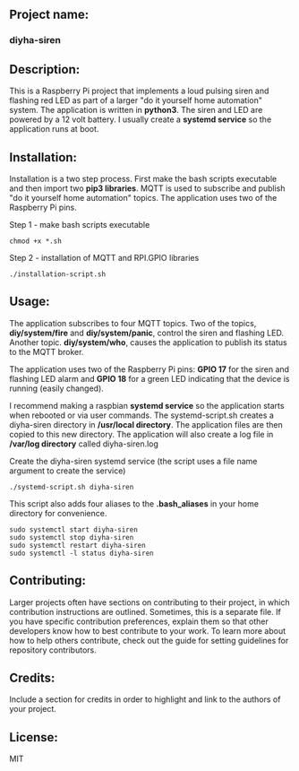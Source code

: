 ## Project name: 

### diyha-siren

## Description: 
This is a Raspberry Pi project that implements a loud pulsing siren and flashing red LED as part of a larger "do it yourself home automation" system.  The application is written in **python3**. The siren and LED are powered by a 12 volt battery. I usually create a **systemd service** so the application runs at boot.

## Installation: 
Installation is a two step process. First make the bash scripts executable and then import two **pip3 libraries**. MQTT is used to subscribe and publish "do it yourself home automation" topics. The application uses two of the Raspberry Pi pins.

Step 1 - make bash scripts executable
```
chmod +x *.sh
```

Step 2 - installation of MQTT and RPI.GPIO libraries
```chmod +x *.sh
./installation-script.sh
```

## Usage: 
The application subscribes to four MQTT topics. Two of the topics, **diy/system/fire** and **diy/system/panic**, control the siren and flashing LED. Another topic. **diy/system/who**, causes the application to publish its status to the MQTT broker. 

The application uses two of the Raspberry Pi pins: **GPIO 17** for the siren and flashing LED alarm and **GPIO 18** for a green LED indicating that the device is running (easily changed).

I recommend making a raspbian **systemd service** so the application starts when rebooted or via user commands. The systemd-script.sh creates a diyha-siren directory in **/usr/local directory**. The application files are then copied to this new directory. The application will also create a log file in **/var/log directory** called diyha-siren.log

Create the diyha-siren systemd service (the script uses a file name argument to create the service)
```
./systemd-script.sh diyha-siren
```

This script also adds four aliases to the **.bash_aliases** in your home directory for convenience.
```
sudo systemctl start diyha-siren
sudo systemctl stop diyha-siren
sudo systemctl restart diyha-siren
sudo systemctl -l status diyha-siren
```

## Contributing: 
Larger projects often have sections on contributing to their project, in which contribution instructions are outlined. Sometimes, this is a separate file. If you have specific contribution preferences, explain them so that other developers know how to best contribute to your work. To learn more about how to help others contribute, check out the guide for setting guidelines for repository contributors.

## Credits: 
Include a section for credits in order to highlight and link to the authors of your project.

## License: 
MIT
